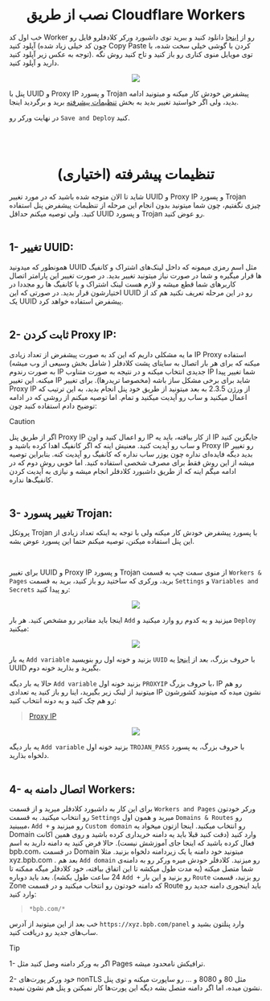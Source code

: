 <h1 align="center">نصب از طریق Cloudflare Workers</h1>

خب اول کد Worker رو از [اینجا](https://github.com/bia-pain-bache/BPB-Worker-Panel/releases/latest/download/worker.js) دانلود کنید و ببرید توی داشبورد ورکر کلادفلرو فایل رو آپلود کنید (چون کد خیلی زیاد شده Copy Paste کردن با گوشی خیلی سخت شده، با توجه به عکس زیر آپلود کنید). توی مویایل منوی کناری رو باز کنید و تاح کنید روش نگه دارید و آپلود کنید.

<p align="center">
  <img src="assets/images/Worker_mobile_upload.jpg">
</p>

پنل با UUID و Proxy IP و پسورد Trojan پیشفرض خودش کار میکنه و میتونید ادامه بدید، ولی اگر خواستید تغییر بدید به بخش [تنظیمات پیشرفته](#تنظیمات-پیشرفته-اختیاری) برید و برگردید اینجا.

 در نهایت ورکر رو `Save and Deploy` کنید.





<br><br>
<h1 align="center">تنظیمات پیشرفته (اختیاری)</h1>

شاید تا الان متوجه شده باشید که در مورد تغییر UUID و Proxy IP و پسورد Trojan چیزی نگفتیم، چون شما میتونید بدون انجام این مرحله از تنظیمات پیشفرض پنل استفاده کنید. ولی توصیه میکنم حداقل UUID و پسورد Trojan رو عوض کنید.
<br><br>

## 1- تغییر UUID:

همونطور که میدونید UUID  مثل اسم رمزی میمونه که داخل لینک‌های اشتراک و کانفیگ ها قرار میگیره و شما در صورت نیاز میتونید تغییر بدید. در صورت تغییر این پارامتر اتصال کاربرهای شما قطع میشه و لازم هست لینک اشتراک و یا کانفیگ ها رو مجددا در اختیارشون قرار بدید. در صورتی که این UUID رو در این مرحله تعریف نکنید هم کد از یک UUID پیشفرض استفاده خواهد کرد.
<br><br>

## 2- ثابت کردن Proxy IP:

ما یه مشکلی داریم که این کد به صورت پیشفرض از تعداد زیادی IP Proxy استفاده میکنه که برای هر بار اتصال به سایتای پشت کلادفلر ( شامل بخش وسیعی از وب میشه) به صورت رندوم IP جدیدی انتخاب میکنه و در نتیجه به صورت متناوب IP شما تغییر پیدا میکنه. این تغییر IP شاید برای برخی مشکل ساز باشه (مخصوصا تریدرها). برای تغییر Proxy IP از ورژن 2.3.5 به بعد میتونید از طریق خود پنل انجام بدید، به این ترتیب که اعمال میکنید و ساب رو آپدیت میکنید و تمام. اما توصیه میکنم از روشی که در ادامه توضیح دادم استفاده کنید چون:

> [!CAUTION]
> اگر از طریق پنل Proxy IP رو اعمال کنید و اون IP از کار بیافته، باید یه IP جایگزین کنید و ساب رو آپدیت کنید. معنیش اینه که اگر کانفیگ اهدا کرده باشید و Proxy IP رو تغییر بدید دیگه فایده‌ای نداره چون یوزر ساب نداره که کانفیگ رو آپدیت کنه. بنابراین توصیه میشه از این روش فقط برای مصرف شخصی استفاده کنید. اما خوبی روش دوم که در ادامه میگم اینه که از طریق داشبورد کلادفلر انجام میشه و نیازی به آپدیت کردن کانفیگ‌ها نداره.
<br><br>

## 3- تغییر پسورد Trojan:

پروتکل Trojan با پسورد پیشفرض خودش کار میکنه ولی با توجه به اینکه تعداد زیادی از این پنل استفاده میکنن، توصیه میکنم حتما این پسورد عوض بشه.

<br>

برای تغییر UUID و Proxy IP و پسورد Trojan از منوی سمت چپ به قسمت `Workers & Pages` برید، ورکری که ساختید رو باز کنید، برید به قسمت `Settings` و `Variables and Secrets` رو پیدا کنید:

<p align="center">
  <img src="assets/images/Workers_variables.jpg">
</p>

اینجا باید مقادیر رو مشخص کنید. هر بار `Add` میزنید و یه کدوم رو وارد میکنید و `Deploy` میکنید:

<p align="center">
  <img src="assets/images/Workers_add_variables.jpg">
</p>

یه بار `Add variable` بزنید و خونه اول رو بنویسید `UUID` با حروف بزرگ، بعد از [اینجا](https://www.uuidgenerator.net/) یه UUID بگیرید و بذارید خونه دوم.

حالا یه بار دیگه `Add variable` بزنید خونه اول `PROXYIP` با حروف بزرگ، IP رو هم میتونید از لینک‌ زیر بگیرید، اینا رو باز کنید یه تعدادی IP نشون میده که میتونید کشورشون رو هم چک کنید و یه دونه انتخاب کنید:

>[Proxy IP](https://www.nslookup.io/domains/bpb.yousef.isegaro.com/dns-records/)

<p align="center">
  <img src="assets/images/Proxy_ips.jpg">
</p>

یه بار دیگه `Add variable` بزنید خونه اول `TROJAN_PASS` با حروف بزرگ، یه پسورد دلخواه بذارید.
<br><br>

## 4- اتصال دامنه به Workers:

برای این کار به داشبورد کلادفلر میرید و از قسمت `Workers and Pages` ورکر خودتون رو انتخاب میکنید. به قسمت `Settings` میرید و همون اول `Domains & Routes` رو میبینید، `Add +` رو میزنید و `Custom domain` رو انتخاب میکنید. اینجا ازتون میخواد یه Domain وارد کنید (دقت کنید قبلا باید یه دامنه خریداری کرده باشید و روی همین اکانت فعال کرده باشید که اینجا جای آموزشش نیست). حالا فرض کنید یه دامنه دارید به اسم bpb.com، در قسمت Domain میتونید خود دامنه یا یک زیردامنه دلخواه بزنید. مثلا xyz.bpb.com . بعد هم `Add domain` رو میزنید. کلادفلر خودش میره ورکر رو به دامنه‌ی شما متصل میکنه (یه مدت طول میکشه تا این اتفاق بیافته، خود کلادفلر میگه ممکنه تا 24 ساعت طول بکشه).
بعد باید دوباره `Add +` رو بزنید و این بار `Route` رو بزنید، قسمت Zone که دامنه خودتون رو انتخاب میکنید و در قسمت Route باید اینجوری دامنه جدید رو وارد کنید: 
> `*bpb.com/*`

خب بعد از این میتونید از آدرس `https://xyz.bpb.com/panel` وارد پنلتون بشید و ساب‌های جدید رو دریافت کنید.

> [!TIP]
> 1- اگر به ورکر دامنه وصل کنید مثل Pages ترافیکش نامحدود میشه.
> 
> 2- خود ورکر پورت‌های nonTLS مثل 80 و 8080 و ... رو ساپورت میکنه و توی پنل نشون میده، اما اگر دامنه متصل بشه دیگه این پورت‌ها کار نمیکنن و پنل هم نشون نمیده.
